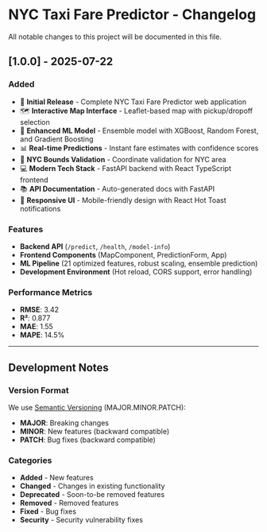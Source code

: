 # NYC Taxi Fare Predictor - Changelog

All notable changes to this project will be documented in this file.

## [1.0.0] - 2025-07-22

### Added
- 🚀 **Initial Release** - Complete NYC Taxi Fare Predictor web application
- 🗺️ **Interactive Map Interface** - Leaflet-based map with pickup/dropoff selection
- 🤖 **Enhanced ML Model** - Ensemble model with XGBoost, Random Forest, and Gradient Boosting
- 📊 **Real-time Predictions** - Instant fare estimates with confidence scores
- 🎯 **NYC Bounds Validation** - Coordinate validation for NYC area
- 💻 **Modern Tech Stack** - FastAPI backend with React TypeScript frontend
- 📚 **API Documentation** - Auto-generated docs with FastAPI
- 🎨 **Responsive UI** - Mobile-friendly design with React Hot Toast notifications

### Features
- **Backend API** (`/predict`, `/health`, `/model-info`)
- **Frontend Components** (MapComponent, PredictionForm, App)
- **ML Pipeline** (21 optimized features, robust scaling, ensemble prediction)
- **Development Environment** (Hot reload, CORS support, error handling)

### Performance Metrics
- **RMSE**: 3.42
- **R²**: 0.877  
- **MAE**: 1.55
- **MAPE**: 14.5%

---

## Development Notes

### Version Format
We use [Semantic Versioning](https://semver.org/) (MAJOR.MINOR.PATCH):
- **MAJOR**: Breaking changes
- **MINOR**: New features (backward compatible)  
- **PATCH**: Bug fixes (backward compatible)

### Categories
- **Added** - New features
- **Changed** - Changes in existing functionality
- **Deprecated** - Soon-to-be removed features
- **Removed** - Removed features
- **Fixed** - Bug fixes
- **Security** - Security vulnerability fixes
